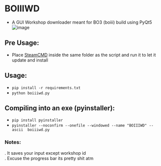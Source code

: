 # BOIIIWD
- A GUI Workshop downloader meant for BO3 (boiii) build using PyQt5 <br>
![image](https://github.com/faroukbmiled/BOIIIWD/assets/51106560/d8b68cc0-2d94-4d12-8f4c-0a11cc7616c5)

## Pre Usage:
- Place [SteamCMD](https://steamcdn-a.akamaihd.net/client/installer/steamcmd.zip) inside the same folder as the script and run it to let it update and install
  
## Usage:
- ```pip install -r requirements.txt```
- ```python boiiiwd.py```

## Compiling into an exe (pyinstaller):
- ```pip install pyinstaller```
- ```pyinstaller --noconfirm --onefile --windowed --name "BOIIIWD" --ascii  boiiiwd.py```
  
### Notes:
. It saves your input except workshop id <br>
. Excuse the progress bar its pretty shit atm
